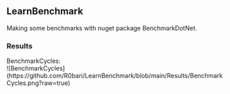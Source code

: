 <h2>LearnBenchmark</h2>
Making some benchmarks with nuget package BenchmarkDotNet.

<h3>Results</h3>
BenchmarkCycles:</br>
![BenchmarkCycles](https://github.com/R0bari/LearnBenchmark/blob/main/Results/BenchmarkCycles.png?raw=true)
